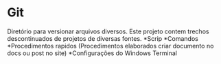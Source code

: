 # Git
Diretório para versionar arquivos diversos.
Este projeto contem trechos descontinuados de projetos de diversas fontes.
*Scrip
*Comandos
*Procedimentos rapidos (Procedimentos elaborados criar documento no docs ou post no site)
      *Configurações do Windows Terminal
